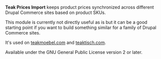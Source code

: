 **Teak Prices Import** keeps product prices synchronized across different Drupal Commerce sites based on product SKUs.

This module is currently not directly useful as is but it can be a
good starting point if you want to build something similar for a
family of Drupal Commerce sites.

It's used on [teakmoebel.com](http://teakmoebel.com/) and
[teaktisch.com](http://teaktisch.com/).

Available under the GNU General Public License version 2 or later.
